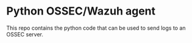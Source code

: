 # Python OSSEC/Wazuh agent

This repo contains the python code that can be used to send logs to an OSSEC server.